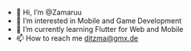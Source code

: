 - 👋 Hi, I’m @Zamaruu
- 👀 I’m interested in Mobile and Game Development
- 🌱 I’m currently learning Flutter for Web and Mobile
- 📫 How to reach me ditzma@gmx.de

<!---
Zamaruu/Zamaruu is a ✨ special ✨ repository because its `README.md` (this file) appears on your GitHub profile.
You can click the Preview link to take a look at your changes.
--->
